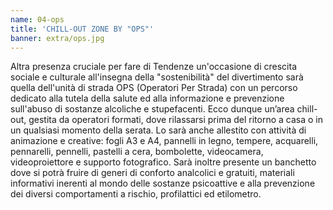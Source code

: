 ```yaml
---
name: 04-ops
title: 'CHILL-OUT ZONE BY "OPS"'
banner: extra/ops.jpg
---
```


Altra presenza cruciale per fare di Tendenze un'occasione di crescita sociale e culturale all'insegna della "sostenibilità" del divertimento sarà quella dell'unità di strada OPS (Operatori Per Strada) con un percorso dedicato alla tutela della salute ed alla informazione e prevenzione sull'abuso di sostanze alcoliche e stupefacenti. Ecco dunque un’area chill-out, gestita da operatori formati, dove rilassarsi prima del ritorno a casa o in un qualsiasi momento della serata. Lo sarà anche allestito con attività di animazione e creative: fogli A3 e A4, pannelli in legno, tempere, acquarelli, pennarelli, pennelli, pastelli a cera, bombolette, videocamera, videoproiettore e supporto fotografico. Sarà inoltre presente un banchetto dove si potrà fruire di generi di conforto analcolici e gratuiti, materiali informativi inerenti al mondo delle sostanze psicoattive e alla prevenzione dei diversi comportamenti a rischio, profilattici ed etilometro.
